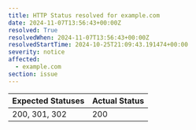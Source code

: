 ```yaml
---
title: HTTP Status resolved for example.com
date: 2024-11-07T13:56:43+00:00Z
resolved: True
resolvedWhen: 2024-11-07T13:56:43+00:00Z
resolvedStartTime: 2024-10-25T21:09:43.191474+00:00
severity: notice
affected:
  - example.com
section: issue
---
```


| Expected Statuses | Actual Status  |
|-------------------|----------------|
| 200, 301, 302 | 200 |
